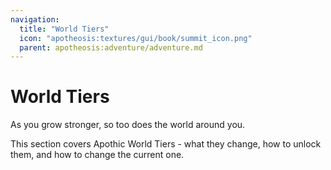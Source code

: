 ```yaml
---
navigation:
  title: "World Tiers"
  icon: "apotheosis:textures/gui/book/summit_icon.png"
  parent: apotheosis:adventure/adventure.md
---
```


# World Tiers

As you grow stronger, so too does the world around you.

This section covers Apothic World Tiers - what they change, how to unlock them, and how to change the current one.

<SubPages />
